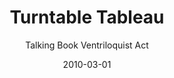 ---
title: Turntable Tableau
subtitle: Talking Book Ventriloquist Act
date: '2010-03-01'
thumbnail: turntabletableau.jpg
related: []
category: ['soundworks', 'perfomances']
---